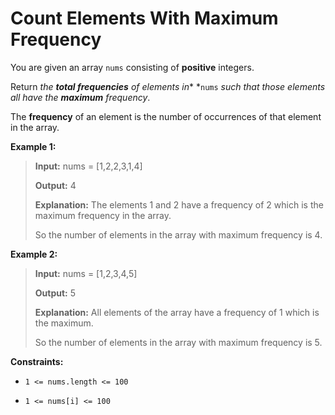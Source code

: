 # Count Elements With Maximum Frequency

You are given an array <code>nums</code> consisting of **positive** integers.

Return *the **total frequencies** of elements in** *<code>nums</code>&nbsp;*such that those elements all have the **maximum** frequency*.

The **frequency** of an element is the number of occurrences of that element in the array.


**Example 1:**
>
> **Input:** nums = [1,2,2,3,1,4]
>
> **Output:** 4
>
> **Explanation:** The elements 1 and 2 have a frequency of 2 which is the maximum frequency in the array.
>
> So the number of elements in the array with maximum frequency is 4.

**Example 2:**
>
> **Input:** nums = [1,2,3,4,5]
>
> **Output:** 5
>
> **Explanation:** All elements of the array have a frequency of 1 which is the maximum.
>
> So the number of elements in the array with maximum frequency is 5.


**Constraints:**

- <code>1 &lt;= nums.length &lt;= 100</code>

- <code>1 &lt;= nums[i] &lt;= 100</code>

